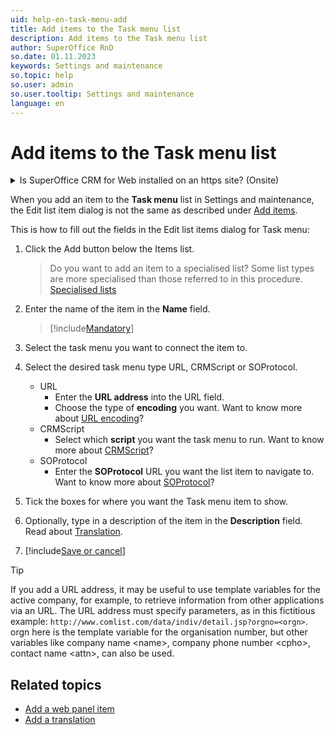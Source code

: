 ```yaml
---
uid: help-en-task-menu-add
title: Add items to the Task menu list
description: Add items to the Task menu list
author: SuperOffice RnD
so.date: 01.11.2023
keywords: Settings and maintenance
so.topic: help
so.user: admin
so.user.tooltip: Settings and maintenance
language: en
---
```


# Add items to the Task menu list

<details><summary>Is SuperOffice CRM for Web installed on an https site? (Onsite)</summary>

* If SuperOffice CRM for Web is installed on an HTTPS site, web panels using HTTP URLs will not work. You must use HTTPS URLs.
* You can open the URL in safe mode in your browser, but the site will then no longer be safe.
* If SuperOffice CRM for Web is installed on an HTTP site, use "normal" HTTP URLs.

</details>

When you add an item to the **Task menu** list in Settings and maintenance, the Edit list item dialog is not the same as described under [Add items][2].

This is how to fill out the fields in the Edit list items dialog for Task menu:

1. Click the Add button below the Items list.
    > Do you want to add an item to a specialised list?
    Some list types are more specialised than those referred to in this procedure. [Specialised lists][3]

1. Enter the name of the item in the **Name** field.

    > [!include[Mandatory](includes/note-mandatory-field.md)]

1. Select  the task menu you want to connect the item to.

1. Select the desired task menu type URL, CRMScript or SOProtocol.
    * URL
        * Enter the **URL address** into the URL field.
        * Choose the type of **encoding** you want.
        Want to know more about [URL encoding][4]?
    * CRMScript
        * Select which **script** you want the task menu to run.
        Want to know more about [CRMScript][5]?
    * SOProtocol
        * Enter the **SOProtocol** URL you want the list item to navigate to.
        Want to know more about [SOProtocol][6]?

1. Tick the boxes for where you want the Task menu item to show.

1. Optionally, type in a description of the item in the **Description** field. Read about [Translation][7].

1. [!include[Save or cancel](includes/save-or-cancel.md)]

> [!TIP]
> If you add a URL address, it may be useful to use template variables for the active company, for example, to retrieve information from other applications via an URL. The URL address must specify parameters, as in this fictitious example: `http://www.comlist.com/data/indiv/detail.jsp?orgno=<orgn>`. orgn here is the template variable for the organisation number, but other variables like company name &lt;name&gt;, company phone number &lt;cpho&gt;, contact name &lt;attn&gt;, can also be used.

## Related topics

* [Add a web panel item][1]
* [Add a translation][7]

<!-- Referenced links -->
[1]: web-panel-add-item.md
[2]: adding-items.md
[3]: specialized-lists.md
[4]: ../../../ui/web-panels/url-encoding.md
[5]: ../../../automation/crmscript/learn/index.md
[6]: ../../../ui/soprotocol/index.md
[7]: ../../../ui/web-panels/url-encoding.md

<!-- Referenced images -->
